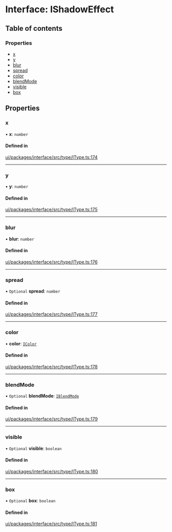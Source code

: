 # Interface: IShadowEffect

## Table of contents

### Properties

- [x](IShadowEffect.md#x)
- [y](IShadowEffect.md#y)
- [blur](IShadowEffect.md#blur)
- [spread](IShadowEffect.md#spread)
- [color](IShadowEffect.md#color)
- [blendMode](IShadowEffect.md#blendmode)
- [visible](IShadowEffect.md#visible)
- [box](IShadowEffect.md#box)

## Properties

### x

• **x**: `number`

#### Defined in

[ui/packages/interface/src/type/IType.ts:174](https://github.com/leaferjs/leafer-ui/blob/d5b15f5/packages/interface/src/type/IType.ts#L174)

___

### y

• **y**: `number`

#### Defined in

[ui/packages/interface/src/type/IType.ts:175](https://github.com/leaferjs/leafer-ui/blob/d5b15f5/packages/interface/src/type/IType.ts#L175)

___

### blur

• **blur**: `number`

#### Defined in

[ui/packages/interface/src/type/IType.ts:176](https://github.com/leaferjs/leafer-ui/blob/d5b15f5/packages/interface/src/type/IType.ts#L176)

___

### spread

• `Optional` **spread**: `number`

#### Defined in

[ui/packages/interface/src/type/IType.ts:177](https://github.com/leaferjs/leafer-ui/blob/d5b15f5/packages/interface/src/type/IType.ts#L177)

___

### color

• **color**: [`IColor`](../modules.md#icolor)

#### Defined in

[ui/packages/interface/src/type/IType.ts:178](https://github.com/leaferjs/leafer-ui/blob/d5b15f5/packages/interface/src/type/IType.ts#L178)

___

### blendMode

• `Optional` **blendMode**: [`IBlendMode`](../modules.md#iblendmode)

#### Defined in

[ui/packages/interface/src/type/IType.ts:179](https://github.com/leaferjs/leafer-ui/blob/d5b15f5/packages/interface/src/type/IType.ts#L179)

___

### visible

• `Optional` **visible**: `boolean`

#### Defined in

[ui/packages/interface/src/type/IType.ts:180](https://github.com/leaferjs/leafer-ui/blob/d5b15f5/packages/interface/src/type/IType.ts#L180)

___

### box

• `Optional` **box**: `boolean`

#### Defined in

[ui/packages/interface/src/type/IType.ts:181](https://github.com/leaferjs/leafer-ui/blob/d5b15f5/packages/interface/src/type/IType.ts#L181)
